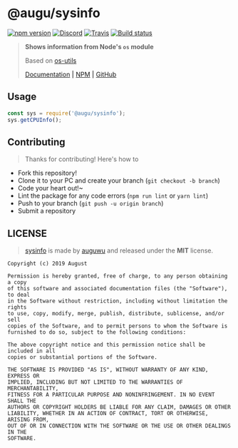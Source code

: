 # @augu/sysinfo
[![npm version](https://badge.fury.io/js/%40augu%2Fsysinfo.svg)](https://badge.fury.io/js/%40auguwu%2Fsysinfo) [![Discord](https://discordapp.com/api/guilds/382725233695522816/embed.png)](https://discord.gg/yDnbEDH) [![Travis](https://travis-ci.org/auguwu/sysinfo.svg?branch=master)](https://travis-ci.org/auguwu/sysinfo) [![Build status](https://ci.appveyor.com/api/projects/status/7v8r6tkqlc1xo1e6?svg=true)](https://ci.appveyor.com/project/ohlookitsAugust/sysinfo)

> **Shows information from Node's `os` module**
>
> Based on [os-utils](https://github.com/oscmejia/os-utils)
>
> [Documentation](https://docs.augu.dev/sysinfo) **|** [NPM](https://npmjs.com/package/@augu/sysinfo) **|** [GitHub](https://github.com/auguwu/sysinfo)

## Usage
```js
const sys = require('@augu/sysinfo');
sys.getCPUInfo();
```

## Contributing
> Thanks for contributing! Here's how to

- Fork this repository!
- Clone it to your PC and create your branch (``git checkout -b branch``)
- Code your heart out!~
- Lint the package for any code errors (``npm run lint`` or ``yarn lint``)
- Push to your branch (``git push -u origin branch``)
- Submit a repository

## LICENSE
> [sysinfo](https://github.com/auguwu/sysinfo) is made by [auguwu](https://augu.dev) and released under the **MIT** license.

```
Copyright (c) 2019 August

Permission is hereby granted, free of charge, to any person obtaining a copy
of this software and associated documentation files (the "Software"), to deal
in the Software without restriction, including without limitation the rights
to use, copy, modify, merge, publish, distribute, sublicense, and/or sell
copies of the Software, and to permit persons to whom the Software is
furnished to do so, subject to the following conditions:

The above copyright notice and this permission notice shall be included in all
copies or substantial portions of the Software.

THE SOFTWARE IS PROVIDED "AS IS", WITHOUT WARRANTY OF ANY KIND, EXPRESS OR
IMPLIED, INCLUDING BUT NOT LIMITED TO THE WARRANTIES OF MERCHANTABILITY,
FITNESS FOR A PARTICULAR PURPOSE AND NONINFRINGEMENT. IN NO EVENT SHALL THE
AUTHORS OR COPYRIGHT HOLDERS BE LIABLE FOR ANY CLAIM, DAMAGES OR OTHER
LIABILITY, WHETHER IN AN ACTION OF CONTRACT, TORT OR OTHERWISE, ARISING FROM,
OUT OF OR IN CONNECTION WITH THE SOFTWARE OR THE USE OR OTHER DEALINGS IN THE
SOFTWARE.
```